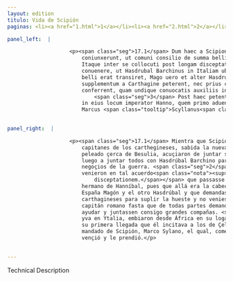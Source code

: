 ```yaml
---
layout: edition
titulo: Vida de Scipión
paginas: <li><a href="1.html">1</a></li><li><a href="2.html">2</a></li><li><a href="3.html">3</a></li><li><a href="4.html">4</a></li><li><a href="5.html">5</a></li><li><a href="6.html">6</a></li><li><a href="7.html">7</a></li><li><a href="8.html">8</a></li><li><a href="9.html">9</a></li><li><a href="10.html">10</a></li><li><a href="11.html">11</a></li><li><a href="12.html">12</a></li><li><a href="13.html">13</a></li><li><a href="14.html">14</a></li><li><a href="15.html">15</a></li><li><a href="16.html">16</a></li><li><a href="17.html">17</a></li><li><a href="18.html">18</a></li><li><a href="19.html">19</a></li><li><a href="20.html">20</a></li><li><a href="21.html">21</a></li><li><a href="22.html">22</a></li><li><a href="23.html">23</a></li><li><a href="24.html">24</a></li><li><a href="25.html">25</a></li><li><a href="26.html">26</a></li><li><a href="27.html">27</a></li><li><a href="28.html">28</a></li><li><a href="29.html">29</a></li><li><a href="30.html">30</a></li><li><a href="31.html">31</a></li><li><a href="32.html">32</a></li><li><a href="33.html">33</a></li><li><a href="34.html">34</a></li><li><a href="35.html">35</a></li><li><a href="36.html">36</a></li><li><a href="37.html">37</a></li><li><a href="38.html">38</a></li><li><a href="39.html">39</a></li><li><a href="40.html">40</a></li><li><a href="41.html">41</a></li><li><a href="42.html">42</a></li><li><a href="43.html">43</a></li><li><a href="44.html">44</a></li><li><a href="45.html">45</a></li><li><a href="46.html">46</a></li><li><a href="47.html">47</a></li><li><a href="48.html">48</a></li><li><a href="49.html">49</a></li><li><a href="50.html">50</a></li><li><a href="51.html">51</a></li><li><a href="52.html">52</a></li><li><a href="53.html">53</a></li><li><a href="54.html">54</a></li><li><a href="55.html">55</a></li><li><a href="56.html">56</a></li><li><a href="57.html">57</a></li><li><a href="58.html">58</a></li><li><a href="59.html">59</a></li><li><a href="60.html">60</a></li><li><a href="61.html">61</a></li><li><a href="62.html">62</a></li><li><a href="63.html">63</a></li><li><a href="64.html">64</a></li><li><a href="65.html">65</a></li><li><a href="66.html">66</a></li><li><a href="67.html">67</a></li><li><a href="68.html">68</a></li><li><a href="69.html">69</a></li><li><a href="70.html">70</a></li><li><a href="71.html">71</a></li><li><a href="72.html">72</a></li><li><a href="73.html">73</a></li><li><a href="74.html">74</a></li>

panel_left:  |

                    <p><span class="seg">17.1</span> Dum haec a Scipione gerebantur, interim alii duo <span class="tooltip">Carthaginensium<span class="tooltiptext">Carthamensium <span class="siglas">s</span> </span></span> duces accepto nuncio male <span class="tooltip">gestae ad Besulam rei<span class="tooltiptext">geste rei ad Besulam <span class="siglas">s</span> </span></span> iungere copias properarunt, pauloque post Hasdrubali Barchino se
                        coniunxerunt, ut comuni consilio de summa belli decernerent. <span class="seg">2</span>
                        Itaque inter se collocuti post longam disceptationem in ea sententia
                        conuenere, ut Hasdrubal Barchinus in Italiam ubi Hannibal frater et caput
                        belli erat transiret, Mago uero et alter Hasdrubal in Hispania remanerent,
                        supplementum a Carthagine peterent, nec prius cum imperatore Romano signa
                        conferrent, quam undique conuocatis auxiliis ingentes copias contraxissent.
                            <span class="seg">3</span> Post haec petente Italiam Hasdrubale, missus est ex Africa
                        in eius locum imperator Hanno, quem primo aduentu Celtiberiam concitantem
                        Marcus <span class="tooltip">Scyllanus<span class="tooltiptext">Syllanus <span class="siglas">F N P U W</span> Sillanus <span class="siglas">E S r s</span> </span></span> iussu Scipionis aggreditur, praelioque commisso superat capitque.</p>
                

panel_right:  |

                    <p><span class="seg">17.1</span> Mientra que Scipión fazía aquestas cosas, los otros dos
                        capitanes de los carthegineses, sabida la nueva como los suyos avían mal
                        peleado çerca de Besulia, acuçiaron de juntar sus compañas en uno y fuéronse
                        luego a juntar todos con Hasdrúbal Barchino para consultar en uno los
                        negoçios de la guerra. <span class="seg">2</span> Y quando entre sí ovieron fablado,
                        venieron en tal acuerdo<span class="nota"><sup>8</sup><span class="texto_nota">P. omite post longam
                            disceptationem.</span></span> que passasse en Italia Hasdrúbal Barchino,
                        hermano de Hanníbal, pues que allá era la cabeça de la guerra, y quedasen en
                        España Magón y el otro Hasdrúbal y que demandassen más gente a los
                        carthagineses para suplir la hueste y no veniessen ante a las manos con el
                        capitán romano fasta que de todas partes demandassen los <a href="../public/images/1491/184r.jpg" target="new"><img class="facs" src="../public/images/1491/1491.jpg"/></a>[184r,b] que les avían de
                        ayudar y juntassen consigo grandes compañas. <span class="seg">3</span> Ya que Hasdrúbal
                        yva en Ytalia, embiaron desde África en su logar por capitán a Hannón y, en
                        su primera llegada que él incitava a los de Çeltiberia, fue contra él, por
                        mandado de Scipión, Marco Sylano, el qual, cometida batalla entre ellos, lo
                        vençió y le prendió.</p>
                

---
```


Technical Description 
